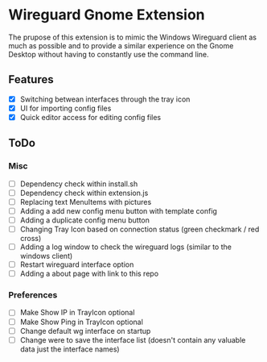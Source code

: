 # Wireguard Gnome Extension

The prupose of this extension is to mimic the Windows Wireguard client as much as possible and to provide a similar experience on the Gnome Desktop without having to constantly use the command line.
## Features

- [x] Switching betwean interfaces through the tray icon
- [x] UI for importing config files
- [x] Quick editor access for editing config files

## ToDo

### Misc

- [ ] Dependency check within install.sh
- [ ] Dependency check within extension.js
- [ ] Replacing text MenuItems with pictures
- [ ] Adding a add new config menu button with template config
- [ ] Adding a duplicate config menu button
- [ ] Changing Tray Icon based on connection status (green checkmark / red cross)
- [ ] Adding a log window to check the wireguard logs (similar to the windows client)
- [ ] Restart wireguard interface option
- [ ] Adding a about page with link to this repo

### Preferences

- [ ] Make Show IP in TrayIcon optional
- [ ] Make Show Ping in TrayIcon optional
- [ ] Change default wg interface on startup
- [ ] Change were to save the interface list (doesn't contain any valuable data just the interface names)